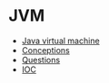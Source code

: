 # JVM

* [Java virtual machine](https://github.com/guyc1812/Tony/blob/master/src/main/java/com/avengers/tony/JavaBasic/jvm/docs/Jvm.md)
* [Conceptions](https://github.com/guyc1812/Tony/blob/master/src/main/java/com/avengers/tony/JavaBasic/jvm/docs/Conceptions.md)
* [Questions](https://github.com/guyc1812/Tony/blob/master/src/main/java/com/avengers/tony/JavaBasic/jvm/docs/Questions.md)
* [IOC](https://github.com/guyc1812/Tony/blob/master/src/main/java/com/avengers/tony/JavaBasic/jvm/docs/Ioc.md)